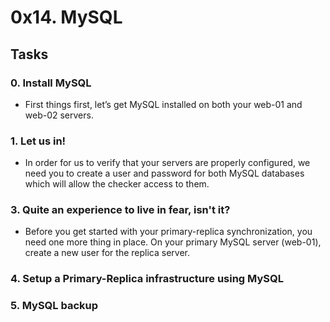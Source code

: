 # 0x14. MySQL

## Tasks
### 0. Install MySQL
- First things first, let’s get MySQL installed on both your web-01 and web-02 servers.

### 1. Let us in!
- In order for us to verify that your servers are properly configured, we need you to create a user and password for both MySQL databases which will allow the checker access to them.

### 3. Quite an experience to live in fear, isn't it?
- Before you get started with your primary-replica synchronization, you need one more thing in place. On your primary MySQL server (web-01), create a new user for the replica server.

### 4. Setup a Primary-Replica infrastructure using MySQL

### 5. MySQL backup
